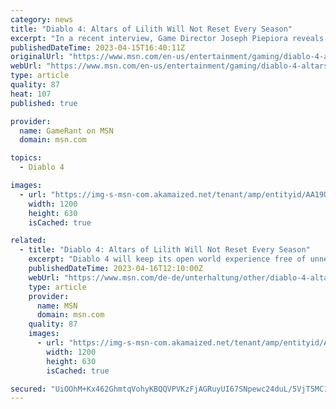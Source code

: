 ```yaml
---
category: news
title: "Diablo 4: Altars of Lilith Will Not Reset Every Season"
excerpt: "In a recent interview, Game Director Joseph Piepiora reveals how the Renown system in Diablo 4 will avoid turning the open world into a chore."
publishedDateTime: 2023-04-15T16:40:11Z
originalUrl: "https://www.msn.com/en-us/entertainment/gaming/diablo-4-altars-of-lilith-will-not-reset-every-season/ar-AA19UGPU"
webUrl: "https://www.msn.com/en-us/entertainment/gaming/diablo-4-altars-of-lilith-will-not-reset-every-season/ar-AA19UGPU"
type: article
quality: 87
heat: 107
published: true

provider:
  name: GameRant on MSN
  domain: msn.com

topics:
  - Diablo 4

images:
  - url: "https://img-s-msn-com.akamaized.net/tenant/amp/entityid/AA19UwXv.img?h=630&w=1200&m=6&q=60&o=t&l=f&f=jpg"
    width: 1200
    height: 630
    isCached: true

related:
  - title: "Diablo 4: Altars of Lilith Will Not Reset Every Season"
    excerpt: "Diablo 4 will keep its open world experience free of unnecessary chores, as Altars of Lilith will persist across seasons. With the Open Beta in late March concluded, player feedback on Diablo 4 was ..."
    publishedDateTime: 2023-04-16T12:10:00Z
    webUrl: "https://www.msn.com/de-de/unterhaltung/other/diablo-4-altars-of-lilith-will-not-reset-every-season/ar-AA19UGPU"
    type: article
    provider:
      name: MSN
      domain: msn.com
    quality: 87
    images:
      - url: "https://img-s-msn-com.akamaized.net/tenant/amp/entityid/AA19UwXv.img?h=630&w=1200&m=6&q=60&o=t&l=f&f=jpg"
        width: 1200
        height: 630
        isCached: true

secured: "UiOOhM+Kx462GhmtqVohyKBQQVPVKzFjAGRuyUI67SNpewc24duL/5VjT5MC1fT+rXu9GXw8FH8VYyWKsXTZbEtloiUIbiyG/EvwgO8iqF7ECcB876Ere7niCuVnvYuAsxUfQj8v14N18j9I+mJDXD1tUw8ieDecr5/G9myDB+AZ1j8ZnX2M9lF/EFmP8RlGBM2R6WUklWXbtjj/QQismAqZIa21c+N2/Yvxixep9ASgnPe4BHw9hdvVzog/cktWGq6BQMUs6WWcpfK48yr8oVB5F2MoRRpsNldKhdefXhKDJmDGT5RgxzC9o/eXVmKIpYSray7oPvj3ZC45pERZR/FJwsDg0ylRaJJ+c0cGTm0=;9lSnlOnjscYvB2cQ8bSkPA=="
---
```


